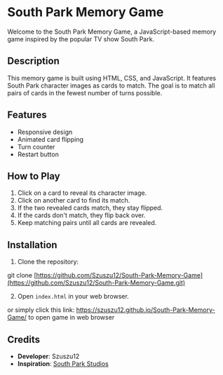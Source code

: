 # South Park Memory Game

Welcome to the South Park Memory Game, a JavaScript-based memory game inspired by the popular TV show South Park.

## Description

This memory game is built using HTML, CSS, and JavaScript. It features South Park character images as cards to match. The goal is to match all pairs of cards in the fewest number of turns possible.

## Features

- Responsive design
- Animated card flipping
- Turn counter
- Restart button

## How to Play

1. Click on a card to reveal its character image.
2. Click on another card to find its match.
3. If the two revealed cards match, they stay flipped.
4. If the cards don't match, they flip back over.
5. Keep matching pairs until all cards are revealed.

## Installation

1. Clone the repository:

git clone [https://github.com/Szuszu12/South-Park-Memory-Game](https://github.com/Szuszu12/South-Park-Memory-Game.git)

2. Open `index.html` in your web browser.

or simply click this link: https://szuszu12.github.io/South-Park-Memory-Game/ to open game in web browser

## Credits

- **Developer**: Szuszu12
- **Inspiration**: [South Park Studios](https://www.southparkstudios.com/)

